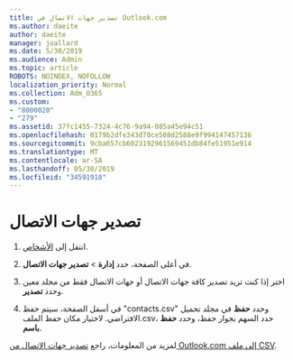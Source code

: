 ```yaml
---
title: تصدير جهات الاتصال في Outlook.com
ms.author: daeite
author: daeite
manager: joallard
ms.date: 5/30/2019
ms.audience: Admin
ms.topic: article
ROBOTS: NOINDEX, NOFOLLOW
localization_priority: Normal
ms.collection: Adm_O365
ms.custom:
- "8000020"
- "279"
ms.assetid: 37fc1455-7324-4c76-9a94-085a45e94c51
ms.openlocfilehash: 0179b2dfe343d70ce508d2588e9f994147457136
ms.sourcegitcommit: 9cba657cb6023192961569451db84fe51951e914
ms.translationtype: MT
ms.contentlocale: ar-SA
ms.lasthandoff: 05/30/2019
ms.locfileid: "34591918"
---
```

# <a name="export-your-contacts"></a>تصدير جهات الاتصال

1. انتقل إلى [الأشخاص](https://outlook.live.com/people/).

2. في أعلى الصفحة، حدد **إدارة** \> **تصدير جهات الاتصال**.

3. اختر إذا كنت تريد تصدير كافة جهات الاتصال أو جهات الاتصال فقط من مجلد معين وحدد **تصدير**.

4. في أسفل الصفحة، سيتم حفظ "contacts.csv" وحدد **حفظ** في مجلد تحميل الافتراضي. لاختيار مكان حفظ الملف.csv، حدد السهم بجوار حفظ، وحدد **حفظ باسم**.

لمزيد من المعلومات، راجع [تصدير جهات الاتصال من Outlook.com إلى ملف CSV](https://go.microsoft.com/fwlink/p/?linkid=873137).